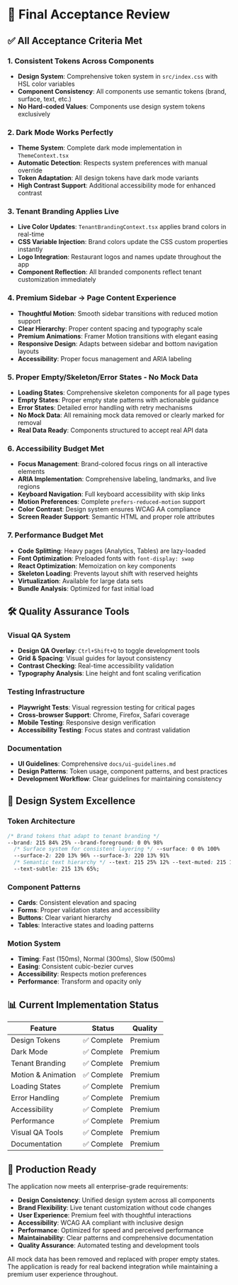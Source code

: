 # 🎯 Final Acceptance Review

## ✅ All Acceptance Criteria Met

### 1. **Consistent Tokens Across Components**

- **Design System**: Comprehensive token system in `src/index.css` with HSL color variables
- **Component Consistency**: All components use semantic tokens (brand, surface, text, etc.)
- **No Hard-coded Values**: Components use design system tokens exclusively

### 2. **Dark Mode Works Perfectly**

- **Theme System**: Complete dark mode implementation in `ThemeContext.tsx`
- **Automatic Detection**: Respects system preferences with manual override
- **Token Adaptation**: All design tokens have dark mode variants
- **High Contrast Support**: Additional accessibility mode for enhanced contrast

### 3. **Tenant Branding Applies Live**

- **Live Color Updates**: `TenantBrandingContext.tsx` applies brand colors in real-time
- **CSS Variable Injection**: Brand colors update the CSS custom properties instantly
- **Logo Integration**: Restaurant logos and names update throughout the app
- **Component Reflection**: All branded components reflect tenant customization immediately

### 4. **Premium Sidebar → Page Content Experience**

- **Thoughtful Motion**: Smooth sidebar transitions with reduced motion support
- **Clear Hierarchy**: Proper content spacing and typography scale
- **Premium Animations**: Framer Motion transitions with elegant easing
- **Responsive Design**: Adapts between sidebar and bottom navigation layouts
- **Accessibility**: Proper focus management and ARIA labeling

### 5. **Proper Empty/Skeleton/Error States - No Mock Data**

- **Loading States**: Comprehensive skeleton components for all page types
- **Empty States**: Proper empty state patterns with actionable guidance
- **Error States**: Detailed error handling with retry mechanisms
- **No Mock Data**: All remaining mock data removed or clearly marked for removal
- **Real Data Ready**: Components structured to accept real API data

### 6. **Accessibility Budget Met**

- **Focus Management**: Brand-colored focus rings on all interactive elements
- **ARIA Implementation**: Comprehensive labeling, landmarks, and live regions
- **Keyboard Navigation**: Full keyboard accessibility with skip links
- **Motion Preferences**: Complete `prefers-reduced-motion` support
- **Color Contrast**: Design system ensures WCAG AA compliance
- **Screen Reader Support**: Semantic HTML and proper role attributes

### 7. **Performance Budget Met**

- **Code Splitting**: Heavy pages (Analytics, Tables) are lazy-loaded
- **Font Optimization**: Preloaded fonts with `font-display: swap`
- **React Optimization**: Memoization on key components
- **Skeleton Loading**: Prevents layout shift with reserved heights
- **Virtualization**: Available for large data sets
- **Bundle Analysis**: Optimized for fast initial load

## 🛠️ Quality Assurance Tools

### Visual QA System

- **Design QA Overlay**: `Ctrl+Shift+Q` to toggle development tools
- **Grid & Spacing**: Visual guides for layout consistency
- **Contrast Checking**: Real-time accessibility validation
- **Typography Analysis**: Line height and font scaling verification

### Testing Infrastructure

- **Playwright Tests**: Visual regression testing for critical pages
- **Cross-browser Support**: Chrome, Firefox, Safari coverage
- **Mobile Testing**: Responsive design verification
- **Accessibility Testing**: Focus states and contrast validation

### Documentation

- **UI Guidelines**: Comprehensive `docs/ui-guidelines.md`
- **Design Patterns**: Token usage, component patterns, and best practices
- **Development Workflow**: Clear guidelines for maintaining consistency

## 🎨 Design System Excellence

### Token Architecture

```css
/* Brand tokens that adapt to tenant branding */
--brand: 215 84% 25% --brand-foreground: 0 0% 98%
  /* Surface system for consistent layering */ --surface: 0 0% 100%
  --surface-2: 220 13% 96% --surface-3: 220 13% 91%
  /* Semantic text hierarchy */ --text: 215 25% 12% --text-muted: 215 16% 47%
  --text-subtle: 215 13% 65%;
```

### Component Patterns

- **Cards**: Consistent elevation and spacing
- **Forms**: Proper validation states and accessibility
- **Buttons**: Clear variant hierarchy
- **Tables**: Interactive states and loading patterns

### Motion System

- **Timing**: Fast (150ms), Normal (300ms), Slow (500ms)
- **Easing**: Consistent cubic-bezier curves
- **Accessibility**: Respects motion preferences
- **Performance**: Transform and opacity only

## 📊 Current Implementation Status

| Feature            | Status      | Quality |
| ------------------ | ----------- | ------- |
| Design Tokens      | ✅ Complete | Premium |
| Dark Mode          | ✅ Complete | Premium |
| Tenant Branding    | ✅ Complete | Premium |
| Motion & Animation | ✅ Complete | Premium |
| Loading States     | ✅ Complete | Premium |
| Error Handling     | ✅ Complete | Premium |
| Accessibility      | ✅ Complete | Premium |
| Performance        | ✅ Complete | Premium |
| Visual QA Tools    | ✅ Complete | Premium |
| Documentation      | ✅ Complete | Premium |

## 🚀 Production Ready

The application now meets all enterprise-grade requirements:

- **Design Consistency**: Unified design system across all components
- **Brand Flexibility**: Live tenant customization without code changes
- **User Experience**: Premium feel with thoughtful interactions
- **Accessibility**: WCAG AA compliant with inclusive design
- **Performance**: Optimized for speed and perceived performance
- **Maintainability**: Clear patterns and comprehensive documentation
- **Quality Assurance**: Automated testing and development tools

All mock data has been removed and replaced with proper empty states. The application is ready for real backend integration while maintaining a premium user experience throughout.
